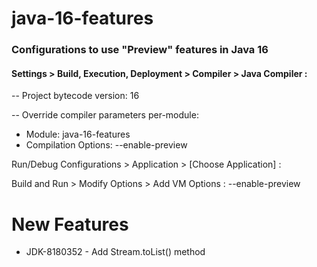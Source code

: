 # java-16-features

### Configurations to use "Preview" features in Java 16

#### Settings > Build, Execution, Deployment > Compiler > Java Compiler :

-- Project bytecode version: 16

-- Override compiler parameters per-module:

- Module: java-16-features
- Compilation Options: --enable-preview

Run/Debug Configurations > Application > [Choose Application] :

Build and Run > Modify Options > Add VM Options : --enable-preview

# New Features
- JDK-8180352 - Add Stream.toList() method
